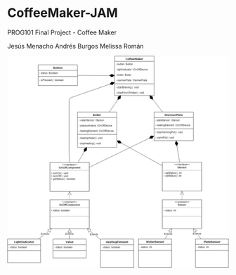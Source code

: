 # CoffeeMaker-JAM
PROG101 Final Project - Coffee Maker

Jesús Menacho
Andrés Burgos
Melissa Román

![Diagram](Resources/CoffeeMaker.png)
